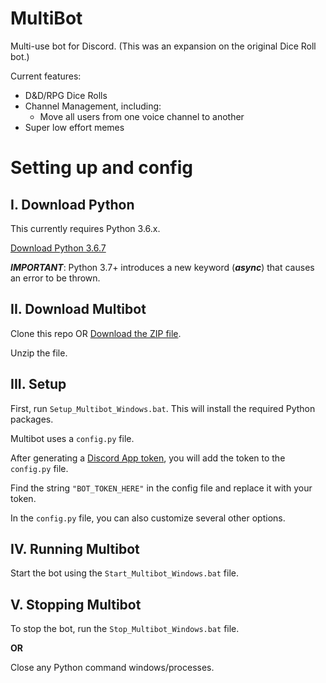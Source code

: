 # MultiBot
Multi-use bot for Discord.
(This was an expansion on the original Dice Roll bot.)

Current features:
  - D&D/RPG Dice Rolls
  - Channel Management, including:
    - Move all users from one voice channel to another
  - Super low effort memes


# Setting up and config

## I. Download Python
  This currently requires Python 3.6.x.  

  [Download Python 3.6.7](https://www.python.org/downloads/release/python-367/)

  __*IMPORTANT*__: Python 3.7+ introduces a new keyword (__*async*__) that causes an error to be thrown.

## II. Download Multibot
  Clone this repo OR [Download the ZIP file](https://github.com/tabrett/discord-multi-bot/archive/master.zip).
  
  Unzip the file.

## III. Setup
  First, run `Setup_Multibot_Windows.bat`.  This will install the required Python packages.

  Multibot uses a `config.py` file. 

  After generating a [Discord App token](https://discordapp.com/developers/applications/me), you will add the token to the `config.py` file.

  Find the string `"BOT_TOKEN_HERE"` in the config file and replace it with your token.

  In the `config.py` file, you can also customize several other options.


## IV. Running Multibot
  Start the bot using the `Start_Multibot_Windows.bat` file.

## V. Stopping Multibot
  To stop the bot, run the `Stop_Multibot_Windows.bat` file. 
  
  __OR__ 
  
  Close any Python command windows/processes.
